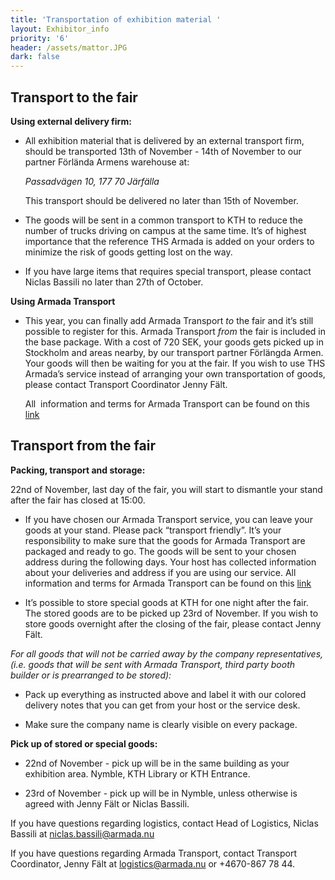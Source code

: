 ```yaml
---
title: 'Transportation of exhibition material '
layout: Exhibitor_info
priority: '6'
header: /assets/mattor.JPG
dark: false
---
```

## Transport to the fair

**Using external delivery firm:**

* All exhibition material that is delivered by an external transport firm, should be transported 13th of November - 14th of November to our partner Förlända Armens warehouse at:

  *Passadvägen 10, 177 70 Järfälla*

  This transport should be delivered no later than 15th of November.

* The goods will be sent in a common transport to KTH to reduce the number of trucks driving on campus at the same time. It’s of highest importance that the reference THS Armada is added on your orders to minimize the risk of goods getting lost on the way.
* If you have large items that requires special transport, please contact Niclas Bassili no later than 27th of October.

**Using Armada Transport**

* This year, you can finally add Armada Transport *to* the fair and it’s still possible to register for this. Armada Transport *from* the fair is included in the base package. With a cost of 720 SEK, your goods gets picked up in Stockholm and areas nearby, by our transport partner Förlängda Armen. Your goods will then be waiting for you at the fair. If you wish to use THS Armada’s service instead of arranging your own transportation of goods, please contact Transport Coordinator Jenny Fält.

  All  information and terms for Armada Transport can be found on this [link](https://docs.google.com/document/d/1fSgp3hjEYBodaZjw1nUgAv2QlQm9vBYOuM1Yhqi7g_g/edit)

## Transport from the fair

**Packing, transport and storage:**


22nd of November, last day of the fair, you will start to dismantle your stand after the fair has closed at 15:00. 

* If you have chosen our Armada Transport service, you can leave your goods at your stand. Please pack “transport friendly”. It’s your responsibility to make sure that the goods for Armada Transport are packaged and ready to go. The goods will be sent to your chosen address during the following days. Your host has collected information about your deliveries and address if you are using our service. All information and terms for Armada Transport can be found on this [link](https://docs.google.com/document/d/1fSgp3hjEYBodaZjw1nUgAv2QlQm9vBYOuM1Yhqi7g_g/edit)

* It’s possible to store special goods at KTH for one night after the fair. The stored goods are to be picked up 23rd of November. If you wish to store goods overnight after the closing of the fair, please contact Jenny Fält.

*For all goods that will not be carried away by the company representatives, \(i.e. goods that will be sent with Armada Transport, third party booth builder or is prearranged to be stored\):*

* Pack up everything as instructed above and label it with our colored delivery notes that you can get from your host or the service desk.

* Make sure the company name is clearly visible on every package.

**Pick up of stored or special goods:**

* 22nd of November - pick up will be in the same building as your exhibition area. Nymble, KTH Library or KTH Entrance.

* 23rd of November - pick up will be in Nymble, unless otherwise is agreed with Jenny Fält or Niclas Bassili.

If you have questions regarding logistics, contact Head of Logistics, Niclas Bassili at niclas.bassili@armada.nu

If you have questions regarding Armada Transport, contact Transport Coordinator, Jenny Fält at logistics@armada.nu or \+4670-867 78 44.



